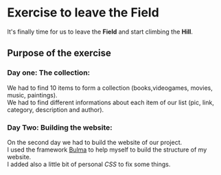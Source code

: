 # Exercise to leave the **Field**

It's finally time for us to leave the **Field** and start climbing the **Hill**.

## Purpose of the exercise

### Day one: The collection:

We had to find 10 items to form a collection (books,videogames, movies, music, paintings).  
We had to find different informations about each item of our list (pic, link, category, description and author).

### Day Two: Building the website:

On the second day we had to build the website of our project.  
I used the framework [Bulma](https://bulma.io/) to help myself to build the structure of my website.  
I added also a little bit of personal *CSS* to fix some things.
